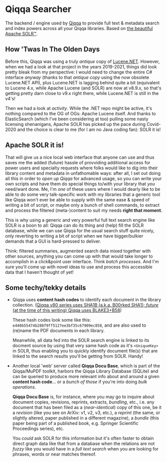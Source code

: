 # Qiqqa Searcher

The backend / engine used by [Qiqqa](https://github.com/jimmejardine/qiqqa-open-source) to provide full text & metadata search and index powers across all your Qiqqa libraries. Based on [the beautiful Apache SOLR™](https://solr.apache.org/).


## How 'Twas In The Olden Days

Before this, Qiqqa was using a truly *antique* copy of [Lucene.NET](). However, when we had a look at that project in the years 2019-2021, things did look pretty bleak from my perspective: I would need to change the entire C# interface *anyway* (thanks to that *antique copy* using the now obsolete Lucene.NET API), plus Lucene.NET is lagging behind quite a bit (equivalent to Lucene 4.x, while Apache Lucene (and SOLR) are now at v8.9.x, so that's getting pretty darn close to v9.x right there, while Lucene.NET is still in the v4's!

Then we had a look at *activity*. While the .NET repo might be active, it's nothing compared to the OG of OGs: Apache Lucene itself. And thanks to ElasticSearch (which I've been considering at too) pulling some nasty licensing shenanigans, Apache SOLR has picked up the pace during Covid-2020 and the choice is clear to me (for I am no Java coding fan): SOLR it is! 

## Apache SOLR it is!

That will give us a nice local web interface that anyone can use and thus saves me the added (future) hassle of provviding additional access for power users and specialty requests where folks would like to dig into their library content and metadata in unfathomable ways: after all, I set out doing all this in order to *open up Qiqqa* for advanced usage, so you can write your own scripts and have them do special things to/with your library that *you* need/want done. Me, I'm *one* of these users where I would dearly like to be able to do some very talk-specific work with my libraries that a generic tool like Qiqqa won't ever be able to supply with the same ease & speed of writing a bit of script, or maybe only a bunch of shell commands, to extract and process the filtered (meta-)content to suit my needs **right that moment**.

This is why using a generic and very powerful full text search engine like SOLR is a boon to all: Qiqqa can do its thing and (help) fill the SOLR database, while we can use Qiqqa for the usual search stuff quite nicely, only reverting to writing a bit of script when we have bigger/bulkier demands that a GUI is hard-pressed to deliver. 

Think: filtered summaries, augmented search data mixed together with other sources, anything you can come up with that would take longer to accomplish in a click&point user interface. Think *batch processes*. And I'm sure you'll come up with novel ideas to use and process this accessible data that I haven't thought of yet!


## Some techy/tekky details

- Qiqqa uses **content hash codes** to identify each document in the library collection. ([Qiqqa v80 series uses SHA1B (a.k.a. B00rked SHA1); *future* (at the time of this writing) Qiqqa uses BLAKE3+B58](https://github.com/jimmejardine/qiqqa-open-source/blob/master/docs-src/Progress%20in%20Development/Fingerprinting%20-%20moving%20forward%20and%20away%20from%20b0rked%20SHA1.md))

  These hash codes look some like this: `e440b55474b288f9ff5127ee3bf35c67909ec858`, and are also used to (re)name the PDF documents in each library.
  
  Meanwhile, all data fed into the SOLR search engine is linked to its docment source by using that very same hash code as it's `<UniqueKey>` in SOLR, thus enabling you to quickly identify document file(s) that are linked to the search results you'll be getting from SOLR. Handy!
  
- Another local 'web' server called **Qiqqa Docu Base**, which is part of the Qiqqa/MuPDF toolkit, harbors the Qiqqa Library Database (SQLite) and can be queried to produce more relevant info about and around a given **content hash code**... or a *bunch of those* if you're into doing *bulk operations*.

  **Qiqqa Docu Base** is, for instance, where you may go to inquire about document copies, revisions, reprints, extracts, *bundling*, etc., i.e. any document that has been filed as a (*near-identical*) copy of this one, be it a *revision* (like you see on ArXiv: v1, v2, v3, etc.), a *reprint* (the same, or slightly altered, paper published in a different magazine), a *bundle* (this paper being part of a published book, e.g. Springer Scientific Proceedings series), etc.
  
  You *could* ask SOLR for this information but it's often faster to obtain direct graph data like that from a database when the relations are not *fuzzy* like you would have in a *full text search* when you are looking for phrases, words or near matches thereof.
  
  





